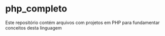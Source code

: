 ﻿# php_completo
Este repositório contém arquivos com projetos em PHP para fundamentar conceitos desta linguagem

